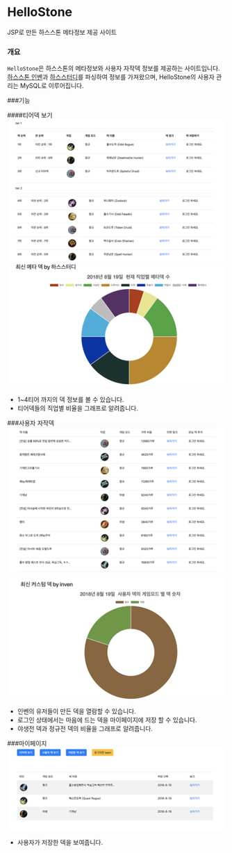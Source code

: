 # HelloStone
JSP로 만든 하스스톤 메타정보 제공 사이트

### 개요
`HelloStone`은 하스스톤의 메타정보와 사용자 자작덱 정보를 제공하는 사이트입니다.
<a href="http://hs.inven.co.kr/">하스스톤 인벤</a>과 <a href="https://www.hearthstudy.com/">하스스터디</a>를 파싱하여 정보를 가져왔으며, HelloStone의
사용자 관리는 MySQL로 이루어집니다.


###기능

####티어덱 보기
<img src="https://raw.githubusercontent.com/taeinchoi9166/HelloStone/master/screenImage/%EC%8A%A4%ED%81%AC%EB%A6%B0%EC%83%B7%202018-08-19%20%EC%98%A4%ED%9B%84%2011.14.57.png">
<img src="https://raw.githubusercontent.com/taeinchoi9166/HelloStone/master/screenImage/%EC%8A%A4%ED%81%AC%EB%A6%B0%EC%83%B7%202018-08-19%20%EC%98%A4%ED%9B%84%2011.14.41.png">
- 1~4티어 까지의 덱 정보를 볼 수 있습니다.
- 티어덱들의 직업별 비율을 그래프로 알려줍니다.


###사용자 자작덱
<img src="https://raw.githubusercontent.com/taeinchoi9166/HelloStone/master/screenImage/%EC%8A%A4%ED%81%AC%EB%A6%B0%EC%83%B7%202018-08-19%20%EC%98%A4%ED%9B%84%2011.15.57.png">
<img src="https://raw.githubusercontent.com/taeinchoi9166/HelloStone/master/screenImage/%EC%8A%A4%ED%81%AC%EB%A6%B0%EC%83%B7%202018-08-19%20%EC%98%A4%ED%9B%84%2011.15.39.png">
- 인벤의 유저들이 만든 덱을 열람할 수 있습니다.
- 로그인 상태에서는 마음에 드는 덱을 마이페이지에 저장 할 수 있습니다.
- 야생전 덱과 정규전 덱의 비율을 그래프로 알려줍니다.

###마이페이지
<img src="https://raw.githubusercontent.com/taeinchoi9166/HelloStone/master/screenImage/%EC%8A%A4%ED%81%AC%EB%A6%B0%EC%83%B7%202018-08-19%20%EC%98%A4%ED%9B%84%2011.18.00.png">
- 사용자가 저장한 덱을 보여줍니다.
